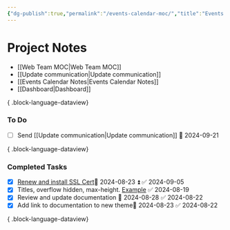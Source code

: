 ```yaml
---
{"dg-publish":true,"permalink":"/events-calendar-moc/","title":"Events Calendar","hide":true}
---
```


# Project Notes
- [[Web Team MOC\|Web Team MOC]]
- [[Update communication\|Update communication]]
- [[Events Calendar Notes\|Events Calendar Notes]]
- [[Dashboard\|Dashboard]]

{ .block-language-dataview}

### To Do
- [ ] Send [[Update communication\|Update communication]] 📅 2024-09-21

{ .block-language-dataview}
### Completed Tasks
- [x] [Renew and install SSL Cert](https://trello.com/c/eSdQuVHO)📅 2024-08-23 ⏫ ✅ 2024-09-05
- [x] Titles, overflow hidden, max-height. [Example](https://calendar.ucsc.edu/event/materials-and-devices-for-brain-inspired-computing-a-future-of-semiconductor-workshop) ✅ 2024-08-19
- [x] Review and update documentation 📅 2024-08-28 ✅ 2024-08-22
- [x] Add link to documentation to new theme📅 2024-08-23 ✅ 2024-08-22

{ .block-language-dataview}
